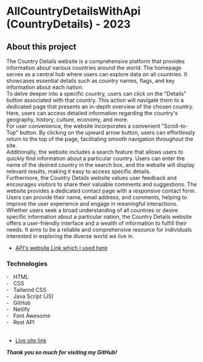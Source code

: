 # AllCountryDetailsWithApi (CountryDetails) - 2023

## About this project
The Country Details website is a comprehensive platform that provides information about various countries around the world. The homepage serves as a central hub where users can explore data on all countries. It showcases essential details such as country names, flags, and key information about each nation. <br>
To delve deeper into a specific country, users can click on the "Details" button associated with that country. This action will navigate them to a dedicated page that presents an in-depth overview of the chosen country. Here, users can access detailed information regarding the country's geography, history, culture, economy, and more. <br>
For user convenience, the website incorporates a convenient "Scroll-to-Top" button. By clicking on the upward arrow button, users can effortlessly return to the top of the page, facilitating smooth navigation throughout the site. <br>
Additionally, the website includes a search feature that allows users to quickly find information about a particular country. Users can enter the name of the desired country in the search box, and the website will display relevant results, making it easy to access specific details. <br>
Furthermore, the Country Details website values user feedback and encourages visitors to share their valuable comments and suggestions. The website provides a dedicated contact page with a responsive contact form. Users can provide their name, email address, and comments, helping to improve the user experience and engage in meaningful interactions. <br>
Whether users seek a broad understanding of all countries or desire specific information about a particular nation, the Country Details website offers a user-friendly interface and a wealth of information to fulfill their needs. It aims to be a reliable and comprehensive resource for individuals interested in exploring the diverse world we live in.

* [API's website Link which I used here](https://restcountries.com/ "more info")

<h3> Technologies </h3>
- &nbsp; HTML <br>
- &nbsp; CSS <br>
- &nbsp; Tailwind CSS <br>
- &nbsp; Java Script (JS) <br>
- &nbsp; GitHub <br>
- &nbsp; Netlify <br>
- &nbsp; Font Awesome <br>
- &nbsp; Rest API <br>

<br>

* [Live site link](https://shoppingmickey.netlify.app/ "more info")

***Thank you so much for visiting my GitHub!***